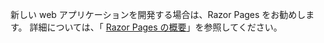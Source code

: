 新しい web アプリケーションを開発する場合は、Razor Pages をお勧めします。 詳細については、「 [Razor Pages の概要](/aspnet/core/tutorials/razor-pages/razor-pages-start)」を参照してください。